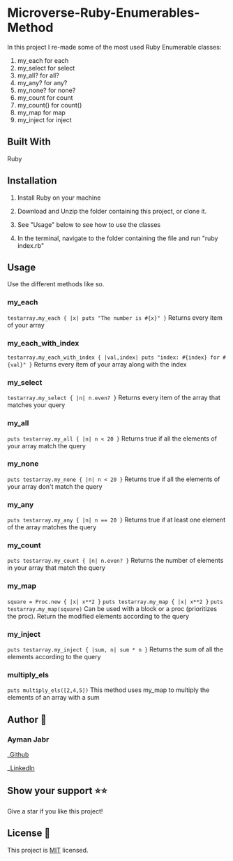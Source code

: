 # Microverse-Ruby-Enumerables-Method

In this project I re-made some of the most used Ruby Enumerable classes:

1. my_each for each
2. my_select for select
3. my_all? for all?
4. my_any? for any?
5. my_none? for none?
6. my_count for count
7. my_count() for count()
8. my_map for map
9. my_inject for inject

## Built With

Ruby

## Installation

1. Install Ruby on your machine

2. Download and Unzip the folder containing this project, or clone it.

3. See "Usage" below to see how to use the classes

4. In the terminal, navigate to the folder containing the file and run "ruby index.rb"

## Usage

Use the different methods like so.

### my_each

`testarray.my_each { |x| puts "The number is #{x}" }`
Returns every item of your array

### my_each_with_index

`testarray.my_each_with_index { |val,index| puts "index: #{index} for #{val}" }`
Returns every item of your array along with the index

### my_select

`testarray.my_select { |n| n.even? }`
Returns every item of the array that matches your query

### my_all

`puts testarray.my_all { |n| n < 20 }`
Returns true if all the elements of your array match the query

### my_none

`puts testarray.my_none { |n| n < 20 }`
Returns true if all the elements of your array don't match the query

### my_any

`puts testarray.my_any { |n| n == 20 }`
Returns true if at least one element of the array matches the query

### my_count

`puts testarray.my_count { |n| n.even? }`
Returns the number of elements in your array that match the query

### my_map

`square = Proc.new { |x| x**2 }`
`puts testarray.my_map { |x| x**2 }`
`puts testarray.my_map(square)`
Can be used with a block or a proc (prioritizes the proc). Return the modified elements according to the query

### my_inject

`puts testarray.my_inject { |sum, n| sum * n }`
Returns the sum of all the elements according to the query

### multiply_els

`puts multiply_els([2,4,5])`
This method uses my_map to multiply the elements of an array with a sum

## Author 👤

### Ayman Jabr

\_[Github](https://github.com/AymanJabr/)

\_[LinkedIn](https://www.linkedin.com/in/ayman-jabr-3705a4100/)

## Show your support ⭐️⭐️

Give a star if you like this project!

## License 📝

This project is [MIT](https://www.mit.edu/~amini/LICENSE.md) licensed.

